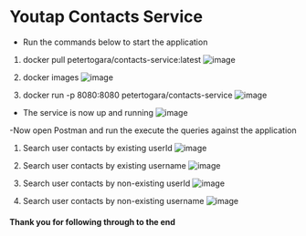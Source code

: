 # Youtap Contacts Service

- Run the commands below to start the application

1. docker pull petertogara/contacts-service:latest
![image](https://user-images.githubusercontent.com/8900510/193163280-af5bf680-6ca0-46a7-af4b-5ececfc4f30c.png)

2. docker images
![image](https://user-images.githubusercontent.com/8900510/193163336-785ba5c0-6f12-48bc-bd88-b01309a40723.png)

3. docker run -p 8080:8080 petertogara/contacts-service
![image](https://user-images.githubusercontent.com/8900510/193163450-ae47de23-4bca-43d3-a1ba-128c0a70824e.png)

- The service is now up and running
![image](https://user-images.githubusercontent.com/8900510/193163391-71b5a232-2896-465c-aaa7-1781b2783c5b.png)

-Now open Postman and run the execute the queries against the application

1. Search user contacts by existing userId
![image](https://user-images.githubusercontent.com/8900510/193163817-d4e63d72-f0c4-4e6e-a4e5-46278f085317.png)
2. Search user contacts by existing username
![image](https://user-images.githubusercontent.com/8900510/193163921-43a059c1-2c02-48d2-9b86-663581235024.png)
3.  Search user contacts by non-existing userId
![image](https://user-images.githubusercontent.com/8900510/193164004-5052c07c-df68-4b72-8f10-fab20f770d9b.png)

4.  Search user contacts by non-existing username
![image](https://user-images.githubusercontent.com/8900510/193164065-b38ddd5f-6e42-425a-9308-f794be684f8e.png)

#### Thank you for following through to the end

